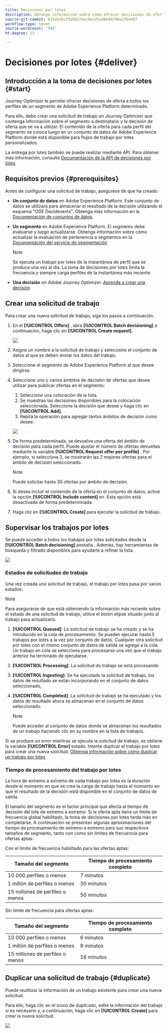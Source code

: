 ```yaml
---
title: Decisiones por lotes
description: Obtenga información sobre cómo ofrecer decisiones de oferta a todos los perfiles de un segmento de Adobe Experience Platform determinado.
source-git-commit: b31eb2bcf52bb57aec8e145ad8e94790a1fb44bf
workflow-type: tm+mt
source-wordcount: '793'
ht-degree: 1%

---
```



# Decisiones por lotes {#deliver}

## Introducción a la toma de decisiones por lotes {#start}

Journey Optimizer le permite ofrecer decisiones de oferta a todos los perfiles de un segmento de Adobe Experience Platform determinado.

Para ello, debe crear una solicitud de trabajo en Journey Optimizer que contenga información sobre el segmento a destinatario y la decisión de oferta que se va a utilizar. El contenido de la oferta para cada perfil del segmento se coloca luego en un conjunto de datos de Adobe Experience Platform donde está disponible para flujos de trabajo por lotes personalizados.

La entrega por lotes también se puede realizar mediante API. Para obtener más información, consulte [Documentación de la API de decisiones por lotes](api-reference/offer-delivery-api/batch-decisioning-api.md).

## Requisitos previos {#prerequisites}

Antes de configurar una solicitud de trabajo, asegúrese de que ha creado:

* **Un conjunto de datos** en Adobe Experience Platform. Este conjunto de datos se utilizará para almacenar el resultado de la decisión utilizando el esquema &quot;ODE Decidevents&quot;. Obtenga más información en la [Documentación de conjuntos de datos](https://experienceleague.adobe.com/docs/experience-platform/catalog/datasets/overview.html).

* **Un segmento** en Adobe Experience Platform. El segmento debe evaluarse y luego actualizarse. Obtenga información sobre cómo actualizar la evaluación de pertenencia a segmentos en la [Documentación del servicio de segmentación](http://www.adobe.com/go/segmentation-overview-en)

   >[!NOTE]
   >
   >Se ejecuta un trabajo por lotes de la instantánea de perfil que se produce una vez al día. La toma de decisiones por lotes limita la frecuencia y siempre carga perfiles de la instantánea más reciente.

* **Una decisión** en Adobe Journey Optimizer. [Aprenda a crear una decisión](offer-activities/create-offer-activities.md)

<!-- in API doc, remove these info and add ref here-->

## Crear una solicitud de trabajo

Para crear una nueva solicitud de trabajo, siga los pasos a continuación.

1. En el **[!UICONTROL Offers]** , abra **[!UICONTROL Batch decisioning]** a continuación, haga clic en **[!UICONTROL Create request]**.

   ![](assets/batch-create.png)

1. Asigne un nombre a la solicitud de trabajo y seleccione el conjunto de datos al que se deben enviar los datos del trabajo.

1. Seleccione el segmento de Adobe Experience Platform al que desee dirigirse.

1. Seleccione uno o varios ámbitos de decisión de ofertas que desee utilizar para publicar ofertas en el segmento:
   1. Seleccione una colocación de la lista.
   1. Se muestran las decisiones disponibles para la colocación seleccionada. Seleccione la decisión que desee y haga clic en **[!UICONTROL Add]**.
   1. Repita la operación para agregar tantos ámbitos de decisión como desee.

   ![](assets/batch-decision.png)

1. De forma predeterminada, se devuelve una oferta del ámbito de decisión para cada perfil. Puede ajustar el número de ofertas devueltas mediante la variable **[!UICONTROL Request offer per profile]** . Por ejemplo, si selecciona 2, se mostrarán las 2 mejores ofertas para el ámbito de decisión seleccionado.

   >[!NOTE]
   >
   >Puede solicitar hasta 30 ofertas por ámbito de decisión.

1. Si desea incluir el contenido de la oferta en el conjunto de datos, active la opción **[!UICONTROL Include content]** en. Esta opción está desactivada de forma predeterminada.

1. Haga clic en **[!UICONTROL Create]** para ejecutar la solicitud de trabajo.

## Supervisar los trabajos por lotes

Se puede acceder a todos los trabajos por lotes solicitados desde la **[!UICONTROL Batch decisioning]** pestaña . Además, hay herramientas de búsqueda y filtrado disponibles para ayudarle a refinar la lista.

![](assets/batch-list.png)

### Estados de solicitudes de trabajo

Una vez creada una solicitud de trabajo, el trabajo por lotes pasa por varios estados:

>[!NOTE]
>
>Para asegurarse de que está obteniendo la información más reciente sobre el estado de una solicitud de trabajo, utilice el botón elipse situado junto al trabajo para actualizarlo.

1. **[!UICONTROL Queued]**: La solicitud de trabajo se ha creado y se ha introducido en la cola de procesamiento. Se pueden ejecutar hasta 5 trabajos por lotes a la vez por conjunto de datos. Cualquier otra solicitud por lotes con el mismo conjunto de datos de salida se agrega a la cola. Un trabajo en cola se selecciona para procesarse una vez que el trabajo anterior ha terminado de ejecutarse.
1. **[!UICONTROL Processing]**: La solicitud de trabajo se está procesando
1. **[!UICONTROL Ingesting]**: Se ha ejecutado la solicitud de trabajo, los datos de resultado se están incorporando en el conjunto de datos seleccionado,
1. **[!UICONTROL Completed]**: La solicitud de trabajo se ha ejecutado y los datos de resultado ahora se almacenan en el conjunto de datos seleccionado.

   >[!NOTE]
   >
   >Puede acceder al conjunto de datos donde se almacenan los resultados de un trabajo haciendo clic en su nombre en la lista de trabajos.

Si se produce un error mientras se ejecuta la solicitud de trabajo, se obtiene la variable **[!UICONTROL Error]** estado. Intente duplicar el trabajo por lotes para crear una nueva solicitud. [Obtenga información sobre cómo duplicar un trabajo por lotes](#duplicate)

### Tiempo de procesamiento del trabajo por lotes

La hora de extremo a extremo de cada trabajo por lotes es la duración desde el momento en que se crea la carga de trabajo hasta el momento en que el resultado de la decisión está disponible en el conjunto de datos de salida.

El tamaño del segmento es el factor principal que afecta al tiempo de decisión del lote de extremo a extremo. Si la oferta apta tiene un límite de frecuencia global habilitado, la toma de decisiones por lotes tarda más en completarse. A continuación se presentan algunas aproximaciones del tiempo de procesamiento de extremo a extremo para sus respectivos tamaños de segmento, tanto con como sin límites de frecuencia para ofertas aptas:

Con el límite de frecuencia habilitado para las ofertas aptas:

| Tamaño del segmento | Tiempo de procesamiento completo |
|--------------|----------------------------|
| 10 000 perfiles o menos | 7 minutos |
| 1 millón de perfiles o menos | 30 minutos |
| 15 millones de perfiles o menos | 50 minutos |

Sin límite de frecuencia para ofertas aptas:

| Tamaño del segmento | Tiempo de procesamiento completo |
|--------------|----------------------------|
| 10 000 perfiles o menos | 6 minutos |
| 1 millón de perfiles o menos | 8 minutos |
| 15 millones de perfiles o menos | 16 minutos |

## Duplicar una solicitud de trabajo {#duplicate}

Puede reutilizar la información de un trabajo existente para crear una nueva solicitud.

Para ello, haga clic en el icono de duplicado, edite la información del trabajo si es necesario y, a continuación, haga clic en **[!UICONTROL Create]** para crear la nueva solicitud.

![](assets/batch-duplicate.png)
